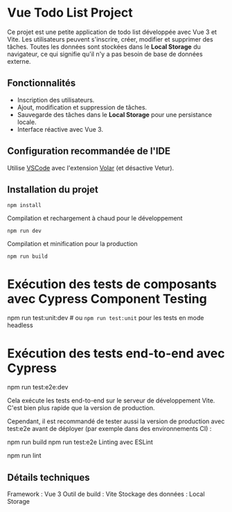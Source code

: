 # Vue Todo List Project

Ce projet est une petite application de todo list développée avec Vue 3 et Vite. Les utilisateurs peuvent s'inscrire, créer, modifier et supprimer des tâches. Toutes les données sont stockées dans le **Local Storage** du navigateur, ce qui signifie qu'il n'y a pas besoin de base de données externe.

## Fonctionnalités

- Inscription des utilisateurs.
- Ajout, modification et suppression de tâches.
- Sauvegarde des tâches dans le **Local Storage** pour une persistance locale.
- Interface réactive avec Vue 3.

## Configuration recommandée de l'IDE

Utilise [VSCode](https://code.visualstudio.com/) avec l'extension [Volar](https://marketplace.visualstudio.com/items?itemName=Vue.volar) (et désactive Vetur).

## Installation du projet

``npm install``

Compilation et rechargement à chaud pour le développement

``npm run dev``

Compilation et minification pour la production

``npm run build``

# Exécution des tests de composants avec Cypress Component Testing

npm run test:unit:dev # ou `npm run test:unit` pour les tests en mode headless

# Exécution des tests end-to-end avec Cypress

npm run test:e2e:dev

Cela exécute les tests end-to-end sur le serveur de développement Vite. C'est bien plus rapide que la version de production.

Cependant, il est recommandé de tester aussi la version de production avec test:e2e avant de déployer (par exemple dans des environnements CI) :


npm run build
npm run test:e2e
Linting avec ESLint

npm run lint

## Détails techniques

Framework : Vue 3
Outil de build : Vite
Stockage des données : Local Storage